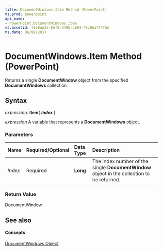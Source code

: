 ```yaml
---
title: DocumentWindows.Item Method (PowerPoint)
ms.prod: powerpoint
api_name:
- PowerPoint.DocumentWindows.Item
ms.assetid: 71e8ae25-8ef8-3495-c864-f8c0ea774f5e
ms.date: 06/08/2017
---
```



# DocumentWindows.Item Method (PowerPoint)

Returns a single **DocumentWindow** object from the specified **DocumentWindows** collection.


## Syntax

 _expression_. **Item**( **_Index_** )

 _expression_ A variable that represents a **DocumentWindows** object.


### Parameters



|**Name**|**Required/Optional**|**Data Type**|**Description**|
|:-----|:-----|:-----|:-----|
| _Index_|Required|**Long**|The index number of the single **DocumentWindow** object in the collection to be returned.|

### Return Value

DocumentWindow


## See also


#### Concepts


[DocumentWindows Object](documentwindows-object-powerpoint.md)


